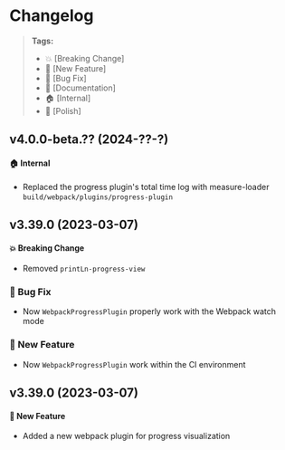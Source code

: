 Changelog
=========

> **Tags:**
> - :boom:       [Breaking Change]
> - :rocket:     [New Feature]
> - :bug:        [Bug Fix]
> - :memo:       [Documentation]
> - :house:      [Internal]
> - :nail_care:  [Polish]

## v4.0.0-beta.?? (2024-??-?)

#### :house: Internal

* Replaced the progress plugin's total time log with measure-loader `build/webpack/plugins/progress-plugin`

## v3.39.0 (2023-03-07)

#### :boom: Breaking Change

* Removed `printLn-progress-view`

### :bug: Bug Fix

* Now `WebpackProgressPlugin` properly work with the Webpack watch mode

### :rocket: New Feature

* Now `WebpackProgressPlugin` work within the CI environment

## v3.39.0 (2023-03-07)

#### :rocket: New Feature

* Added a new webpack plugin for progress visualization
